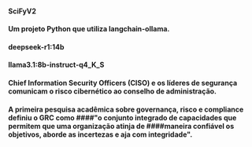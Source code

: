 #### SciFyV2

#### Um projeto Python que utiliza langchain-ollama. 


#### deepseek-r1:14b
#### llama3.1:8b-instruct-q4_K_S

#### Chief Information Security Officers (CISO) e os líderes de segurança comunicam o risco cibernético ao conselho de administração.

#### A primeira pesquisa acadêmica sobre governança, risco e compliance definiu o GRC  como ####"o conjunto integrado de capacidades que permitem que uma organização atinja de ####maneira confiável os objetivos, aborde as incertezas e aja com integridade". 


